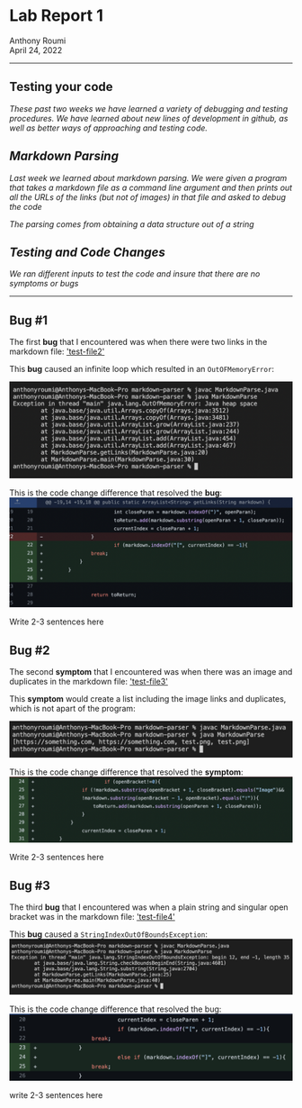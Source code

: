 # **Lab Report 1**
Anthony Roumi <br>
April 24, 2022 

---
## Testing your code
_These past two weeks we have learned a variety of debugging and testing procedures. We have learned about new lines of development in github, as well as better ways of approaching and testing code._

## _Markdown Parsing_
_Last week we learned about markdown parsing. We were given a program that takes a markdown file as a command line argument and then prints out all the URLs of the links (but not of images) in that file and asked to debug the code_

_The parsing comes from obtaining a data structure out of a string_

## _Testing and Code Changes_
_We ran different inputs to test the code and insure that there are no symptoms or bugs_

---
## __Bug #1__
The first __bug__ that I encountered was when there were two links in the markdown file: ['test-file2'](https://github.com/tonyroumi/markdown-parser/blob/main/test-file2.md)

This __bug__ caused an infinite loop which resulted in an ```OutOFMemoryError```:

![image](https://github.com/tonyroumi/cse15l-lab-reports/blob/main/Lab%20Report%202%20screenshots/Screen%20Shot%202022-04-25%20at%205.30.12%20PM.png?raw=true)

This is the code change difference that resolved the __bug__:
![image](https://github.com/tonyroumi/cse15l-lab-reports/blob/main/Lab%20Report%202%20screenshots/changes%20to%20code%20for%20test%202.png?raw=true)

Write 2-3 sentences here

## __Bug #2__
The second __symptom__ that I encountered was when there was an image and duplicates in the markdown file: ['test-file3'](https://github.com/tonyroumi/markdown-parser/blob/main/test-file3.md)

This __symptom__ would create a list including the image links and duplicates, which is not apart of the program:

![image](https://github.com/tonyroumi/cse15l-lab-reports/blob/main/Lab%20Report%202%20screenshots/Screen%20Shot%202022-04-25%20at%205.50.12%20PM.png?raw=true)

This is the code change difference that resolved the __symptom__:
![image](https://github.com/tonyroumi/cse15l-lab-reports/blob/main/Lab%20Report%202%20screenshots/test-file%203%20diff.png?raw=true)

Write 2-3 sentences here

## __Bug #3__
The third __bug__ that I encountered was when a plain string and singular open bracket was in the markdown file: ['test-file4'](https://github.com/tonyroumi/markdown-parser/blob/main/test-file4.md)

This __bug__ caused a ```StringIndexOutOfBoundsException```:
![image](https://github.com/tonyroumi/cse15l-lab-reports/blob/main/Lab%20Report%202%20screenshots/test-file4.png?raw=true)

This is the code change difference that resolved the bug:
![image](https://github.com/tonyroumi/cse15l-lab-reports/blob/main/Lab%20Report%202%20screenshots/file4%20fix.png?raw=true)

write 2-3 sentences here

